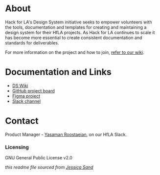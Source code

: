 # About

Hack for LA's Design System initiative seeks  to empower volunteers with the tools, documentation and templates for creating and maintaining a design system for their HfLA projects.  As Hack for LA continues to scale it has become more essential to create consistent documentation and standards for deliverables. 

For more information on the project and how to join, [refer to our wiki](https://github.com/hackforla/design-systems/wiki).

# Documentation and Links

- [DS Wiki](https://github.com/hackforla/design-systems/wiki)
- [GitHub project board](https://github.com/hackforla/design-systems/projects/1)
- [Figma project](https://www.figma.com/files/project/39879901/Team-project?fuid=865434236598798678)
- [Slack channel](https://hackforla.slack.com/archives/CH2U1CB9Q)

# Contact

Product Manager - [Yasaman Roostaeian](https://www.linkedin.com/in/yasaman-roostaeian/), on our HfLA Slack.

### Licensing

GNU General Public License v2.0

_this readme file sourced from [Jessica Sand](http://jessicasand.com/other-stuff/just-enough-docs/)_
